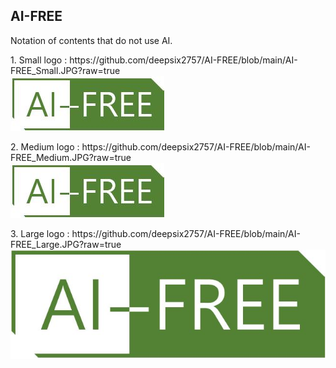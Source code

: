 <H2>AI-FREE</H2>
Notation of contents that do not use AI.

<p>
1. Small logo : https://github.com/deepsix2757/AI-FREE/blob/main/AI-FREE_Small.JPG?raw=true
<br>
<img src='https://github.com/deepsix2757/AI-FREE/blob/main/AI-FREE_Small.JPG?raw=true'>
</p>
<p>
2. Medium logo : https://github.com/deepsix2757/AI-FREE/blob/main/AI-FREE_Medium.JPG?raw=true
<br>
<img src='https://github.com/deepsix2757/AI-FREE/blob/main/AI-FREE_Medium.JPG?raw=true'>
</p>
<p>
3. Large logo : https://github.com/deepsix2757/AI-FREE/blob/main/AI-FREE_Large.JPG?raw=true
<br>
<img src='https://github.com/deepsix2757/AI-FREE/blob/main/AI-FREE_Large.JPG?raw=true'>
</p>
